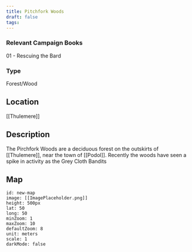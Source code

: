 ```yaml
---
title: Pitchfork Woods
draft: false
tags:
---
```

### Relevant Campaign Books
01 - Rescuing the Bard
### Type
Forest/Wood
## Location
[[Thulemere]]
## Description
The Pirchfork Woods are a deciduous forest on the outskirts of [[Thulemere]], near the town of [[Podol]]. Recently the woods have seen a spike in activity as the Grey Cloth Bandits
## Map

```leaflet 
id: new-map 
image: [[ImagePlaceholder.png]] 
height: 500px 
lat: 50 
long: 50 
minZoom: 1 
maxZoom: 10 
defaultZoom: 8
unit: meters 
scale: 1 
darkMode: false
```

